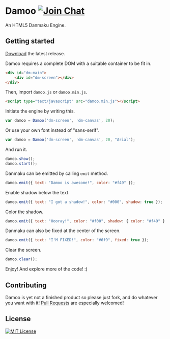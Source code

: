 Damoo [![Join Chat](https://badges.gitter.im/Join%20Chat.svg)](https://gitter.im/jamesliu96/Damoo)
======

An HTML5 Danmaku Engine.

Getting started
------

[Download](https://github.com/jamesliu96/Damoo/releases) the latest release.

Damoo requires a complete DOM with a suitable container to be fit in.

```html
<div id="dm-main">
    <div id="dm-screen"></div>
</div>
```

Then, import `damoo.js` or `damoo.min.js`.

```html
<script type="text/javascript" src="damoo.min.js"></script>
```

Initiate the engine by writing this.

```javascript
var damoo = Damoo('dm-screen', 'dm-canvas', 20);
```

Or use your own font instead of "sans-serif".

```javascript
var damoo = Damoo('dm-screen', 'dm-canvas', 20, "Arial");
```

And run it.

```javascript
damoo.show();
damoo.start();
```

Danmaku can be emitted by calling `emit` method.

```javascript
damoo.emit({ text: "Damoo is awesome!", color: "#f49" });
```

Enable shadow below the text.

```javascript
damoo.emit({ text: "I got a shadow!", color: "#000", shadow: true });
```

Color the shadow.

```javascript
damoo.emit({ text: "Hooray!", color: "#f00", shadow: { color: "#f49" } });
```

Danmaku can also be fixed at the center of the screen.

```javascript
damoo.emit({ text: "I'M FIXED!", color: "#6f9", fixed: true });
```

Clear the screen.

```javascript
damoo.clear();
```

Enjoy! And explore more of the code! :)

Contributing
------

Damoo is yet not a finished product so please just fork, and do whatever you want with it! [Pull Requests](https://github.com/jamesliu96/Damoo/pulls) are especially welcomed!

License
------

[![MIT License](https://img.shields.io/github/license/jamesliu96/Damoo.svg)](https://github.com/jamesliu96/Damoo/blob/master/LICENSE)
